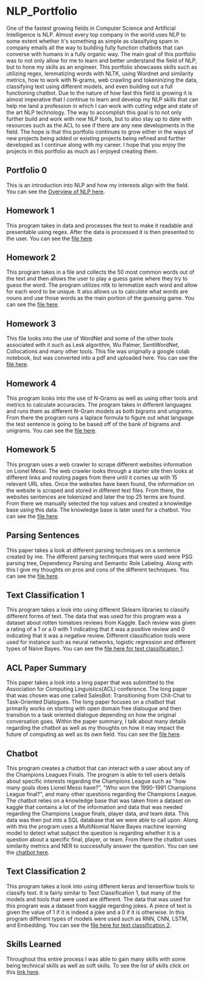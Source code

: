 # NLP_Portfolio

One of the fastest growing fields in Computer Science and Artificial Intelligence is NLP. Almost every top company in the world uses NLP to some extent whether it's something as simple as classifying spam in company emails all the way to building fully function chatbots that can converse with humans in a fully organic way. The main goal of this portfolio was to not only allow for me to learn and better understand the field of NLP, but to hone my skills as an engineer. This portfolio showcases skills such as utilizing regex, lemmatizing words with NLTK, using Wordnet and similarity metrics, how to work with N-grams, web crawling and tokeninizing the data, classifying text using different models, and even building out a full functioning chatbot. Due to the nature of how fast this field is growing it is almost imperative that I continue to learn and develop my NLP skills that can help me land a profession in which I can work with cutting edge and state of the art NLP technology. The way to accomplish this goal is to not only further build and work with new NLP tools, but to also stay up to date with resources such as the ACL to see if there are any new developments in the field. The hope is that this portfolio continues to grow either in the ways of new projects being added or existing projects being refined and further developed as I continue along with my career. I hope that you enjoy the projects in this portfolio as much as I enjoyed creating them.

## Portfolio 0

This is an introduction into NLP and how my interests align with the field. You can see the [Overview of NLP here](Overview_of_NLP.pdf).

## Homework 1

This program takes in data and processes the text to make it readable and presentable using regex. After the data is processed it is then presented to the user. You can see the [file here](Homework1/Homework1_Dxt180017.py).

## Homework 2

This program takes in a file and collects the 50 most common words out of the text and then allows the user to play a guess game where they try to guess the word. The program utilizes nltk to lemmatize each word and allow for each word to be unique. It also allows us to calculate what words are nouns and use those words as the main portion of the guessing game. You can see the [file here](https://github.com/dhruv0219/NLP_Portfolio/tree/main/Homework2).

## Homework 3

This file looks into the use of WordNet and some of the other tools associated with it such as Lesk algorithm, Wu Palmer, SentiWordNet, Collocations and many other tools. This file was originally a google colab notebook, but was converted into a pdf and uploaded here. You can see the [file here](Homework3_Dxt180017ipynb.pdf).

## Homework 4

This program looks into the use of N-Grams as well as using other tools and metrics to calculate accuracies. The program takes in different languages and 
runs them as different N-Gram models as both bigrams and unigrams. From there the program runs a laplace formula to figure out what language the test sentence is going to be based off of the bank of bigrams and unigrams. You can see the [file here](https://github.com/dhruv0219/NLP_Portfolio/tree/main/Homework4).

## Homework 5

This program uses a web crawler to scrape different websites information on Lionel Messi. The web crawler looks through a starter site then looks at different links and routing pages from there until it comes up with 15 relevant URL sites. Once the websites have been found, the information on the website is scraped and stored in different text files. From there, the websites sentences are tokenized and later the top 25 terms are found. From there we manually selected the top values and created a knowledge base using this data. The knowledge base is later used for a chatbot. You can see the [file here](https://github.com/dhruv0219/NLP_Portfolio/tree/main/Homework5).

## Parsing Sentences

This paper takes a look at different parsing techniques on a sentence created by me. The different parsing techniques that were used were PSG parsing tree, Dependency Parsing and Semantic Role Labeling. Along with this I give my thoughts on pros and cons of the different techniques. You can see the [file here](Parsing-Sentences.pdf).

## Text Classification 1

This program takes a look into using different Sklearn libraries to classify different forms of text. The data that was used for this program was a dataset about rotten tomatoes reviews from Kaggle. Each review was given a rating of a 1 or a 0 with 1 indicating that it was a positive review and 0 indicating that it was a negative review. Different classification tools were used for instance such as neural networks, logistic regression and different types of Naive Bayes. You can see the [file here for text classification 1](https://github.com/dhruv0219/NLP_Portfolio/tree/main/TextClassification1).

## ACL Paper Summary

This paper takes a look into a long paper that was submitted to the Association for Computing Linguistics(ACL) conference. The long paper that was chosen was one called SalesBot: Transitioning from Chit-Chat to Task-Oriented Dialogues. The long paper focuses on a chatbot that primarily works on starting with open domain free dialougue and then transition to a task oriented dialogue depending on how the original conversation goes. Within the paper summary, I talk about many details regarding the chatbot as well as my thoughts on how it may impact the future of computing as well as its own field. You can see the [file here](https://github.com/dhruv0219/NLP_Portfolio/tree/main/ACL_Paper).

## Chatbot

This program creates a chatbot that can interact with a user about any of the Champions Leagues Finals. The program is able to tell users details about specific interests regarding the Champions League such as "how many goals does Lionel Messi have?", "Who won the 1990-1991 Champions League final?", and many other questions regarding the Champions League. The chatbot relies on a knowledge base that was taken from a dataset on kaggle that contains a lot of the information and data that was needed regarding the Champions League finals, player data, and team data. This data was then put into a SQL database that we were able to call upon. Along with this the program uses a MultiNomial Naive Bayes machine learning model to detect what subject the question is regarding whether it is a question about a specific final, player, or team. From there the chatbot uses similarity metrics and NER to successfully answer the question. You can see the [chatbot here](https://github.com/dhruv0219/NLP_Portfolio/tree/main/ChatBot).

## Text Classification 2

This program takes a look into using different keras and tenserflow tools to classify text. It is fairly similar to Text Classification 1, but many of the models and tools that were used are different. The data that was used for this program was a dataset from kaggle regarding jokes. A piece of text is given the value of 1 if it is indeed a joke and a 0 if it is otherwise. In this program different types of models were used such as RNN, CNN, LSTM, and Embedding. You can see the [file here for text classification 2](https://github.com/dhruv0219/NLP_Portfolio/tree/main/TextClassification2).

## Skills Learned

Throughout this entire process I was able to gain many skills with some being technical skills as well as soft skills. To see the list of skills click on this [link here](Skills.md).
